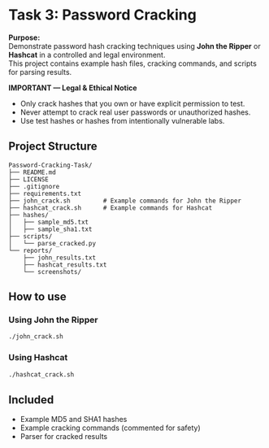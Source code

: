 # Task 3: Password Cracking

**Purpose:**  
Demonstrate password hash cracking techniques using **John the Ripper** or **Hashcat** in a controlled and legal environment.  
This project contains example hash files, cracking commands, and scripts for parsing results.

**IMPORTANT — Legal & Ethical Notice**
- Only crack hashes that you own or have explicit permission to test.
- Never attempt to crack real user passwords or unauthorized hashes.
- Use test hashes or hashes from intentionally vulnerable labs.

## Project Structure
```
Password-Cracking-Task/
├── README.md
├── LICENSE
├── .gitignore
├── requirements.txt
├── john_crack.sh         # Example commands for John the Ripper
├── hashcat_crack.sh      # Example commands for Hashcat
├── hashes/
│   ├── sample_md5.txt
│   ├── sample_sha1.txt
├── scripts/
│   └── parse_cracked.py
└── reports/
    ├── john_results.txt
    ├── hashcat_results.txt
    └── screenshots/
```

## How to use
### Using John the Ripper
```bash
./john_crack.sh
```

### Using Hashcat
```bash
./hashcat_crack.sh
```

## Included
- Example MD5 and SHA1 hashes
- Example cracking commands (commented for safety)
- Parser for cracked results
